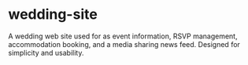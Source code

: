 # wedding-site
A wedding web site used for as event information, RSVP management, accommodation booking, and a media sharing news feed. Designed for simplicity and usability.
